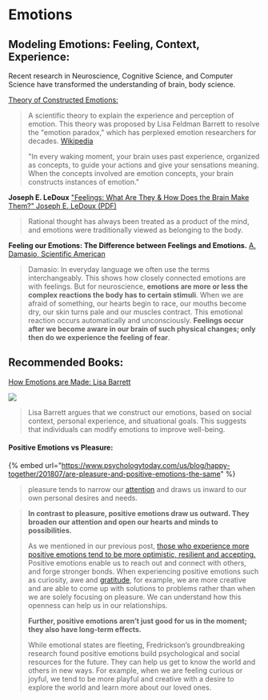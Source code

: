 # Emotions

## Modeling Emotions:  Feeling, Context, Experience:

Recent research in Neuroscience, Cognitive Science, and Computer Science have transformed the understanding of brain, body science.

[Theory of Constructed Emotions:](https://en.wikipedia.org/wiki/Theory_of_constructed_emotion)

> A scientific theory to explain the experience and perception of emotion. This theory was proposed by Lisa Feldman Barrett to resolve the "emotion paradox," which has perplexed emotion researchers for decades. [Wikipedia](https://en.wikipedia.org/wiki/Theory_of_constructed_emotion)
>
> "In every waking moment, your brain uses past experience, organized as concepts, to guide your actions and give your sensations meaning. When the concepts involved are emotion concepts, your brain constructs instances of emotion."

**Joseph E. LeDoux** ["Feelings: What Are They & How Does the Brain Make Them?" Joseph E. LeDoux \(PDF\)](https://www.cns.nyu.edu/home/ledoux/pdf/daed_LeDoux_2015.pdf)

> Rational thought has always been treated as a product of the mind, and emotions were traditionally viewed as belonging to the body.

**Feeling our Emotions: The Difference between Feelings and Emotions.**  [A. Damasio, Scientific American](https://www.scientificamerican.com/article/feeling-our-emotions/)

> Damasio: In everyday language we often use the terms interchangeably. This shows how closely connected emotions are with feelings. But for neuroscience, **emotions are more or less the complex reactions the body has to certain stimuli**. When we are afraid of something, our hearts begin to race, our mouths become dry, our skin turns pale and our muscles contract. This emotional reaction occurs automatically and unconsciously. **Feelings occur after we become aware in our brain of such physical changes; only then do we experience the feeling of fear**.

## Recommended Books:

[How Emotions are Made: Lisa Barrett](https://www.amazon.com/How-Emotions-Are-Made-Secret-ebook/dp/B00QPHURT6)

![](https://images-na.ssl-images-amazon.com/images/I/41b4x8kJXrL.SR160,240_BG243,243,243.jpg)

> Lisa Barrett argues that we construct our emotions, based on social context, personal experience, and situational goals. This suggests that individuals can modify emotions to improve well-being.

#### Positive Emotions vs Pleasure:

{% embed url="https://www.psychologytoday.com/us/blog/happy-together/201807/are-pleasure-and-positive-emotions-the-same" %}

> pleasure tends to narrow our [attention](https://www.psychologytoday.com/us/basics/attention) and draws us inward to our own personal desires and needs.

> **In contrast to pleasure, positive emotions draw us outward. They broaden our attention and open our hearts and minds to possibilities.** 
>
> As we mentioned in our previous post, [those who experience more positive emotions tend to be more optimistic, resilient and accepting.](https://www.psychologytoday.com/us/blog/happy-together/201806/what-good-are-positive-emotions) Positive emotions enable us to reach out and connect with others, and forge stronger bonds. When experiencing positive emotions such as curiosity, awe and [gratitude](https://www.psychologytoday.com/us/basics/gratitude), for example, we are more creative and are able to come up with solutions to problems rather than when we are solely focusing on pleasure. We can understand how this openness can help us in our relationships. 
>
> **Further, positive emotions aren’t just good for us in the moment; they also have long-term effects.** 
>
> While emotional states are fleeting, Fredrickson’s groundbreaking research found positive emotions build psychological and social resources for the future. They can help us get to know the world and others in new ways.  For example, when we are feeling curious or joyful, we tend to be more playful and creative with a desire to explore the world and learn more about our loved ones.

